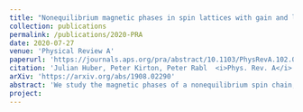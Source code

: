 ```yaml
---
title: "Nonequilibrium magnetic phases in spin lattices with gain and loss"
collection: publications
permalink: /publications/2020-PRA
date: 2020-07-27
venue: 'Physical Review A'
paperurl: 'https://journals.aps.org/pra/abstract/10.1103/PhysRevA.102.012219'
citation: 'Julian Huber, Peter Kirton, Peter Rabl  <i>Phys. Rev. A</i> 102, 012219 (2020)'
arXiv: 'https://arxiv.org/abs/1908.02290'
abstract: 'We study the magnetic phases of a nonequilibrium spin chain, where coherent interactions between neighboring lattice sites compete with alternating gain and loss processes. This competition between coherent and incoherent dynamics induces transitions between magnetically aligned and highly mixed phases, across which the system changes from a low to an infinite temperature state. We show that the origin of these transitions can be traced back to the dynamical effect of parity–time-reversal symmetry breaking, which has no counterpart in the theory of equilibrium phase transitions. This mechanism also results in very atypical features and we find first-order transitions without phase coexistence and mixed-order transitions which do not break the underlying U(1) symmetry, even in the appropriate thermodynamic limit. Thus, despite its simplicity, the current model considerably extends the phenomenology of nonequilibrium phase transitions beyond that commonly assumed for driven-dissipative spins and related systems.'
project: 
---
```



